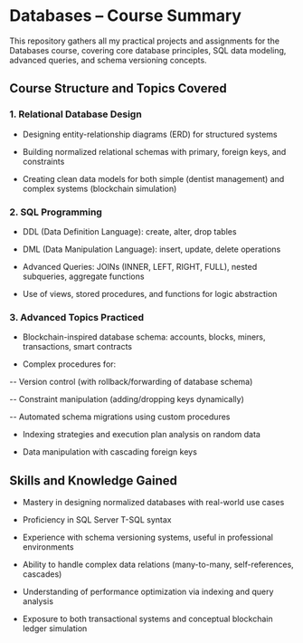 # Databases – Course Summary
This repository gathers all my practical projects and assignments for the Databases course, covering core database principles, SQL data modeling, advanced queries, and schema versioning concepts.
## Course Structure and Topics Covered
### 1. Relational Database Design
- Designing entity-relationship diagrams (ERD) for structured systems

- Building normalized relational schemas with primary, foreign keys, and constraints

- Creating clean data models for both simple (dentist management) and complex systems (blockchain simulation)

### 2. SQL Programming
- DDL (Data Definition Language): create, alter, drop tables

- DML (Data Manipulation Language): insert, update, delete operations

- Advanced Queries: JOINs (INNER, LEFT, RIGHT, FULL), nested subqueries, aggregate functions

- Use of views, stored procedures, and functions for logic abstraction

### 3. Advanced Topics Practiced
- Blockchain-inspired database schema: accounts, blocks, miners, transactions, smart contracts

- Complex procedures for:

-- Version control (with rollback/forwarding of database schema)

-- Constraint manipulation (adding/dropping keys dynamically)

-- Automated schema migrations using custom procedures

- Indexing strategies and execution plan analysis on random data

- Data manipulation with cascading foreign keys

## Skills and Knowledge Gained
- Mastery in designing normalized databases with real-world use cases

- Proficiency in SQL Server T-SQL syntax

- Experience with schema versioning systems, useful in professional environments

- Ability to handle complex data relations (many-to-many, self-references, cascades)

- Understanding of performance optimization via indexing and query analysis

- Exposure to both transactional systems and conceptual blockchain ledger simulation

